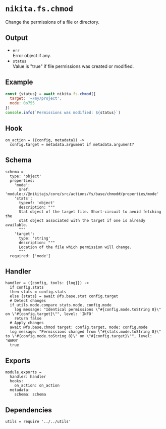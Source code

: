 
# `nikita.fs.chmod`

Change the permissions of a file or directory.

## Output

* `err`   
  Error object if any.   
* `status`   
  Value is "true" if file permissions was created or modified.   

## Example

```js
const {status} = await nikita.fs.chmod({
  target: '~/my/project',
  mode: 0o755
})
console.info(`Permissions was modified: ${status}`)
```

## Hook

    on_action = ({config, metadata}) ->
      config.target = metadata.argument if metadata.argument?

## Schema

    schema =
      type: 'object'
      properties:
        'mode':
          $ref: 'module://@nikitajs/core/src/actions/fs/base/chmod#/properties/mode'
        'stats':
          typeof: 'object'
          description: """
          Stat object of the target file. Short-circuit to avoid fetching the
          stat object associated with the target if one is already available.
          """
        'target':
          type: 'string'
          description: """
          Location of the file which permission will change.
          """
      required: ['mode']

## Handler

    handler = ({config, tools: {log}}) ->
      if config.stats
      then stats = config.stats
      else {stats} = await @fs.base.stat config.target
      # Detect changes
      if utils.mode.compare stats.mode, config.mode
        log message: "Identical permissions \"#{config.mode.toString 8}\" on \"#{config.target}\"", level: 'INFO'
        return false
      # Apply changes
      await @fs.base.chmod target: config.target, mode: config.mode
      log message: "Permissions changed from \"#{stats.mode.toString 8}\" to \"#{config.mode.toString 8}\" on \"#{config.target}\"", level: 'WARN'
      true

## Exports

    module.exports =
      handler: handler
      hooks:
        on_action: on_action
      metadata:
        schema: schema

## Dependencies

    utils = require '../../utils'

